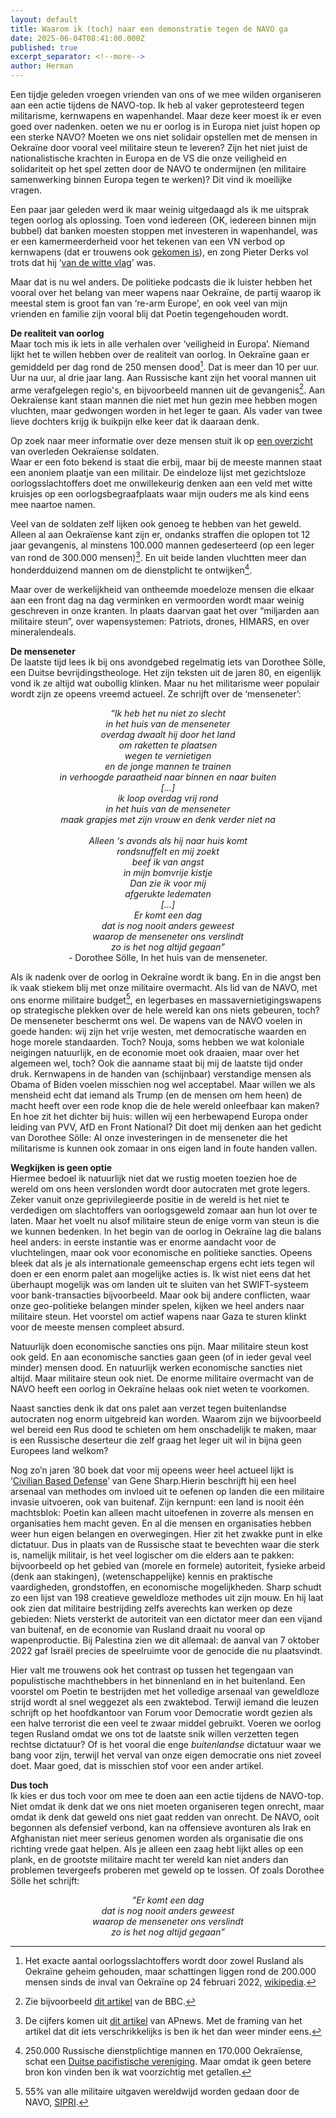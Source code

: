 ```yaml
---
layout: default
title: Waarom ik (toch) naar een demonstratie tegen de NAVO ga
date: 2025-06-04T08:41:00.000Z
published: true
excerpt_separator: <!--more-->
author: Herman
---
```

Een tijdje geleden vroegen vrienden van ons of we mee wilden organiseren aan een actie tijdens de NAVO-top. 
Ik heb al vaker geprotesteerd tegen militarisme, kernwapens en wapenhandel. Maar deze keer moest ik er even goed over nadenken.
oeten we nu er oorlog is in Europa niet juist hopen op een sterke NAVO? Moeten we ons niet solidair opstellen met de 
mensen in Oekraïne door vooral veel militaire steun te leveren? Zijn het niet juist de nationalistische krachten in 
Europa en de VS die onze veiligheid en solidariteit op het spel zetten door de NAVO te ondermijnen 
(en militaire samenwerking binnen Europa tegen te werken)? Dit vind ik moeilijke vragen.
<!--more-->

Een paar jaar geleden werd ik maar weinig uitgedaagd als ik me uitsprak tegen oorlog als oplossing. 
Toen vond iedereen (OK, iedereen binnen mijn bubbel) dat banken moesten stoppen met investeren in wapenhandel, 
was er een kamermeerderheid voor het tekenen van een VN verbod op kernwapens (dat er trouwens ook [gekomen is](https://nl.wikipedia.org/wiki/Verdrag_inzake_het_verbod_op_kernwapens)),
en zong Pieter Derks vol trots dat hij ‘[van de witte vlag](https://open.spotify.com/track/2JtTAJqiXkr09g2oXFE58E?si=mgBK6FZkTzuGu63DD6kRGA)’ was.

Maar dat is nu wel anders. De politieke podcasts die ik luister hebben het vooral over het belang van meer wapens naar Oekraïne, 
de partij waarop ik meestal stem is groot fan van ‘re-arm Europe’, en ook veel van mijn vrienden en familie zijn vooral blij 
dat Poetin tegengehouden wordt.

**De realiteit van oorlog**  
Maar toch mis ik iets in alle verhalen over ‘veiligheid in Europa’. Niemand lijkt het te willen hebben over de realiteit van oorlog. 
In Oekraïne gaan er gemiddeld per dag rond de 250 mensen dood[^1]. Dat is meer dan 10 per uur. Uur na uur, al drie jaar lang.
Aan Russische kant zijn het vooral mannen uit arme verafgelegen regio's, en bijvoorbeeld mannen uit de gevangenis[^2].
Aan Oekraïense kant staan mannen die niet met hun gezin mee hebben mogen vluchten, maar gedwongen worden in het leger te 
gaan. Als vader van twee lieve dochters krijg ik buikpijn elke keer dat ik daaraan denk.

Op zoek naar meer informatie over deze mensen stuit ik op [een overzicht](https://ualosses.org/en/soldiers/) van overleden Oekraïense soldaten.  
Waar er een foto bekend is staat die erbij, maar bij de meeste mannen staat een anoniem plaatje van een militair. 
De eindeloze lijst met gezichtsloze oorlogsslachtoffers doet me onwillekeurig denken aan een veld met witte kruisjes op 
een oorlogsbegraafplaats waar mijn ouders me als kind eens mee naartoe namen.

Veel van de soldaten zelf lijken ook genoeg te hebben van het geweld. Alleen al aan Oekraïense kant zijn er, ondanks straffen 
die oplopen tot 12 jaar gevangenis, al minstens 100.000 mannen gedeserteerd (op een leger van rond de 300.000 mensen)[^3]. 
En uit beide landen vluchtten meer dan honderdduizend mannen om de dienstplicht te ontwijken[^4].

Maar over de werkelijkheid van ontheemde moedeloze mensen die elkaar aan een front dag na dag verminken en vermoorden 
wordt maar weinig geschreven in onze kranten. In plaats daarvan gaat het over “miljarden aan militaire steun”, over 
wapensystemen: Patriots, drones, HIMARS, en over mineralendeals.

**De menseneter**  
De laatste tijd lees ik bij ons avondgebed regelmatig iets van Dorothee Sölle, een Duitse bevrijdingstheologe. 
Het zijn teksten uit de jaren 80, en eigenlijk vond ik ze altijd wat oubollig klinken. 
Maar nu het militarisme weer populair wordt zijn ze opeens vreemd actueel. Ze schrijft over de ‘menseneter’:
  <p style="text-align: center;"> 
  <i>“Ik heb het nu niet zo slecht <br>
in het huis van de menseneter <br>
overdag dwaalt hij door het land <br>
om raketten te plaatsen <br>
wegen te vernietigen <br>
en de jonge mannen te trainen <br>
in verhoogde paraatheid naar binnen en naar buiten <br>
[...] <br>
ik loop overdag vrij rond <br>
in het huis van de menseneter <br>
maak grapjes met zijn vrouw en denk verder niet na <br>
 <br>
Alleen ‘s avonds als hij naar huis komt <br>
rondsnuffelt en mij zoekt <br>
beef ik van angst <br>
in mijn bomvrije kistje <br>
Dan zie ik voor mij <br>
afgerukte ledematen <br>
[...] <br>
Er komt een dag <br>
dat is nog nooit anders geweest <br>
waarop de menseneter ons verslindt <br>
zo is het nog altijd gegaan” </i> <br>
- Dorothee Sölle, In het huis van de menseneter.
</p>

Als ik nadenk over de oorlog in Oekraïne wordt ik bang. En in die angst ben ik vaak stiekem blij met onze militaire overmacht. 
Als lid van de NAVO, met ons enorme militaire budget[^5], en legerbases en massavernietigingswapens op strategische plekken over 
de hele wereld kan ons niets gebeuren, toch? De menseneter beschermt ons wel. De wapens van de NAVO voelen in goede handen: 
wij zijn het vrije westen, met democratische waarden en hoge morele standaarden. Toch? Nouja, soms hebben we wat koloniale 
neigingen natuurlijk, en de economie moet ook draaien, maar over het algemeen wel, toch? Ook die aanname staat bij mij de 
laatste tijd onder druk. Kernwapens in de handen van (schijnbaar) verstandige mensen als Obama of Biden voelen misschien nog 
wel acceptabel. Maar willen we als mensheid echt dat iemand als Trump (en de mensen om hem heen) de macht heeft over een rode 
knop die de hele wereld onleefbaar kan maken? En hoe zit het dichter bij huis: willen wij een herbewapend Europa onder 
leiding van PVV, AfD en Front National? Dit doet mij denken aan het gedicht van Dorothee Sölle: Al onze investeringen in de 
menseneter die het militarisme is kunnen ook zomaar in ons eigen land in foute handen vallen.

**Wegkijken is geen optie**  
Hiermee bedoel ik natuurlijk niet dat we rustig moeten toezien hoe de wereld om ons heen verslonden wordt 
door autocraten met grote legers. Zeker vanuit onze geprivilegieerde positie in de wereld is het niet te 
verdedigen om slachtoffers van oorlogsgeweld zomaar aan hun lot over te laten. Maar het voelt nu alsof 
militaire steun de enige vorm van steun is die we kunnen bedenken. In het begin van de oorlog in Oekraïne 
lag die balans heel anders: in eerste instantie was er enorme aandacht voor de vluchtelingen, maar ook voor 
economische en politieke sancties. Opeens bleek dat als je als internationale gemeenschap ergens echt iets 
tegen wil doen er een enorm palet aan mogelijke acties is. Ik wist niet eens dat het überhaupt mogelijk 
was om landen uit te sluiten van het SWIFT-systeem voor bank-transacties bijvoorbeeld. 
Maar ook bij andere conflicten, waar onze geo-politieke belangen minder spelen, kijken we heel anders naar 
militaire steun. Het voorstel om actief wapens naar Gaza te sturen klinkt voor de meeste mensen compleet absurd.

Natuurlijk doen economische sancties ons pijn. Maar militaire steun kost ook geld. En aan economische sancties 
gaan geen (of in ieder geval veel minder) mensen dood. 
En natuurlijk werken economische sancties niet altijd. Maar militaire steun ook niet. 
De enorme militaire overmacht van de NAVO heeft een oorlog in Oekraïne helaas ook niet weten te voorkomen.

Naast sancties denk ik dat ons palet aan verzet tegen buitenlandse autocraten nog enorm uitgebreid kan worden. 
Waarom zijn we bijvoorbeeld wel bereid een Rus dood te schieten om hem onschadelijk te maken, maar is een Russische 
deserteur die zelf graag het leger uit wil in bijna geen Europees land welkom?

Nog zo’n jaren ’80 boek dat voor mij opeens weer heel actueel lijkt 
is ‘[Civilian Based Defense](https://www.nonviolent-conflict.org/resource/civilian-based-defense-a-post-military-weapons-system/)’ 
van Gene Sharp.Hierin beschrijft hij een heel arsenaal van methodes om invloed uit te oefenen op landen die een 
militaire invasie uitvoeren, ook van buitenaf. Zijn kernpunt: een land is nooit één machtsblok: Poetin kan 
alleen macht uitoefenen in zoverre als mensen en organisaties hem macht geven. En al die mensen en organisaties 
hebben weer hun eigen belangen en overwegingen. Hier zit het zwakke punt in elke dictatuur. Dus in plaats van de 
Russische staat te bevechten waar die sterk is, namelijk militair, is het veel logischer om die elders aan te pakken: 
bijvoorbeeld op het gebied van (morele en formele) autoriteit, fysieke arbeid (denk aan stakingen), (wetenschappelijke) 
kennis en praktische vaardigheden, grondstoffen, en economische mogelijkheden. Sharp schudt zo een lijst van 198 creatieve 
geweldloze methodes uit zijn mouw. En hij laat ook zien dat militaire bestrijding zelfs averechts kan werken op deze gebieden: 
Niets versterkt de autoriteit van een dictator meer dan een vijand van buitenaf, en de economie van Rusland draait nu vooral 
op wapenproductie. Bij Palestina zien we dit allemaal: de aanval van 7 oktober 2022 gaf Israël precies de speelruimte voor 
de genocide die nu plaatsvindt. 

Hier valt me trouwens ook het contrast op tussen het tegengaan van populistische machthebbers in het binnenland en in 
het buitenland. Een voorstel om Poetin te bestrijden met het volledige arsenaal van geweldloze strijd wordt al snel
weggezet als een zwaktebod. Terwijl iemand die leuzen schrijft op het hoofdkantoor van Forum voor Democratie wordt 
gezien als een halve terrorist die een veel te zwaar middel gebruikt. Voeren we oorlog tegen Rusland omdat we ons tot 
de laatste snik willen verzetten tegen rechtse dictatuur? Of is het vooral die enge _buitenlandse_ dictatuur waar we 
bang voor zijn, terwijl het verval van onze eigen democratie ons niet zoveel doet. Maar goed, dat is misschien stof voor 
een ander artikel.

**Dus toch**  
Ik kies er dus toch voor om mee te doen aan een actie tijdens de NAVO-top. Niet omdat ik denk dat we ons niet 
moeten organiseren tegen onrecht, maar omdat ik denk dat geweld ons niet gaat redden van onrecht. De NAVO, ooit 
begonnen als defensief verbond, kan na offensieve avonturen als Irak en Afghanistan niet meer serieus genomen 
worden als organisatie die ons richting vrede gaat helpen. Als je alleen een zaag hebt lijkt alles op een plank, 
en de grootste militaire macht ter wereld kan niet anders dan problemen tevergeefs proberen met geweld op te lossen. 
Of zoals Dorothee Sölle het schrijft:
<p style="text-align: center;"> 
  <i>
”Er komt een dag <br>
dat is nog nooit anders geweest <br>
waarop de menseneter ons verslindt <br>
zo is het nog altijd gegaan”
</i>
</p>













[^1]: Het exacte aantal oorlogsslachtoffers wordt door zowel Rusland als Oekraïne geheim gehouden, maar schattingen liggen rond de 200.000 mensen sinds de inval van Oekraïne op 24 februari 2022, [wikipedia](https://en.wikipedia.org/wiki/Casualties_of_the_Russo-Ukrainian_War).
[^2]: Zie bijvoorbeeld [dit artikel](https://www.bbc.com/news/articles/cgkm7lly61do) van de BBC.
[^3]: De cijfers komen uit [dit artikel](https://apnews.com/article/deserters-awol-ukraine-russia-war-def676562552d42bc5d593363c9e5ea0) van APnews. Met de framing van het artikel dat dit iets verschrikkelijks is ben ik het dan weer minder eens.
[^4]: 250.000 Russische dienstplichtige mannen en 170.000 Oekraïense, schat een [Duitse pacifistische vereniging](https://de.connection-ev.org/article-3870). Maar omdat ik geen betere bron kon vinden ben ik wat voorzichtig met getallen.
[^5]:  55% van alle militaire uitgaven wereldwijd worden gedaan door de NAVO, [SIPRI](https://www.sipri.org/media/press-release/2025/unprecedented-rise-global-military-expenditure-european-and-middle-east-spending-surges).
[^6]: 
[^7]: 
